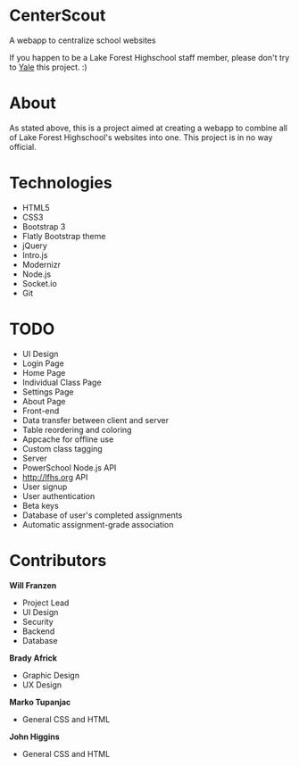 CenterScout
===========

A webapp to centralize school websites

If you happen to be a Lake Forest Highschool staff member, please don't try to [Yale](http://www.techdirt.com/articles/20140120/18112625937/yale-student-creates-unblockable-replacement-useful-course-catalog-site-yale-blocked-yale-reconsiders-initial-block.shtml) this project. :)

About
=====

As stated above, this is a project aimed at creating a webapp to combine all of Lake Forest Highschool's websites into one. This project is in no way official.

Technologies
============

- HTML5
- CSS3
- Bootstrap 3
- Flatly Bootstrap theme
- jQuery
- Intro.js
- Modernizr
- Node.js
- Socket.io
- Git

TODO
====

- UI Design
 - Login Page
 - Home Page
 - Individual Class Page
 - Settings Page
 - About Page
- Front-end
 - Data transfer between client and server
 - Table reordering and coloring
 - Appcache for offline use
 - Custom class tagging
- Server
 - PowerSchool Node.js API
 - http://lfhs.org API
 - User signup
 - User authentication
 - Beta keys
 - Database of user's completed assignments
 - Automatic assignment-grade association

Contributors
============

**Will Franzen**

- Project Lead
- UI Design
- Security
- Backend
- Database

**Brady Africk**

- Graphic Design
- UX Design

**Marko Tupanjac**

- General CSS and HTML

**John Higgins**

- General CSS and HTML